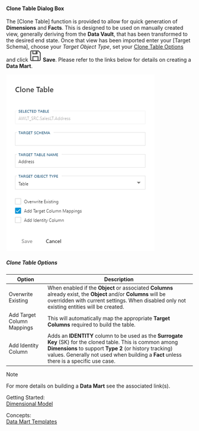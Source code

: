 #### Clone Table Dialog Box

The [Clone Table] function is provided to allow for quick generation of **Dimensions** and **Facts**.
 This is designed to be used on manually created view, generally deriving from the **Data Vault**, that has been transformed to the desired end state.
 Once that view has been imported enter your [Target Schema], choose your *Target Object Type*, set your [Clone Table Options](#clone-table-options) and click <img class="icon-inline" src="images/svg-icons/save.svg" /> **Save**.
 Please refer to the links below for details on creating a **Data Mart**.

![Clone Table Dialog Box -mtb-20-image](images/bimlflex-app-dialog-clone-table.png "Clone Table Dialog Box")

##### Clone Table Options

| Option                     | Description                                                                                                                                                                                                                                                           |
| -------------------------- | --------------------------------------------------------------------------------------------------------------------------------------------------------------------------------------------------------------------------------------------------------------------- |
| Overwrite Existing         | When enabled if the **Object** or associated **Columns** already exist, the **Object** and/or **Columns** will be overridden with current settings.  When disabled only not existing entities will be created.                                                        |
| Add Target Column Mappings | This will automatically map the appropriate **Target Columns** required to build the table.                                                                                                                                                                           |
| Add Identity Column        | Adds an **IDENTITY** column to be used as the **Surrogate Key** (SK) for the cloned table.  This is common among **Dimensions** to support **Type 2** (or history tracking) values.  Generally not used when building a **Fact** unless there is a specific use case. |

> [!NOTE]
> For more details on building a **Data Mart** see the associated link(s).
>
> Getting Started:  
> [Dimensional Model](../getting-started/dimensional-model.md)
>
> Concepts:  
> [Data Mart Templates](../concepts/data-mart-templates.md)

